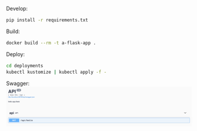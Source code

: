 Develop:
```bash
pip install -r requirements.txt
```
Build:
```bash
docker build --rm -t a-flask-app .
```
Deploy:
```bash
cd deployments
kubectl kustomize | kubectl apply -f -
```
Swagger:
![](screenshot.png)